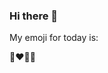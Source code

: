 ### Hi there 👋

My emoji for today is:

<!--START_SECTION:emoji-->
👩‍❤️‍💋‍👨
<!--END_SECTION:emoji-->

